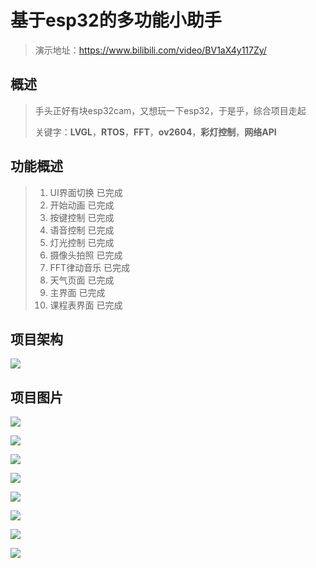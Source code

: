 # 基于esp32的多功能小助手

>演示地址：https://www.bilibili.com/video/BV1aX4y117Zy/

## 概述

>手头正好有块esp32cam，又想玩一下esp32，于是乎，综合项目走起
>
>关键字：**LVGL**，**RTOS**，**FFT**，**ov2604**，**彩灯控制**，**网络API**
>
>

## 功能概述

>1. UI界面切换    已完成
>2. 开始动画   已完成
>3. 按键控制   已完成
>4. 语音控制   已完成
>5. 灯光控制   已完成
>6. 摄像头拍照   已完成
>7. FFT律动音乐   已完成
>8. 天气页面   已完成
>9. 主界面   已完成
>10. 课程表界面   已完成

## 项目架构

![](./images/jiagou.jpg)

## 项目图片

![](./images/1.jpg)

![](./images/2.jpg)

![](./images/3.jpg)

![](./images/4.jpg)

![](./images/5.jpg)

![](./images/6.jpg)

![](./images/7.jpg)

![](./images/8.jpg)